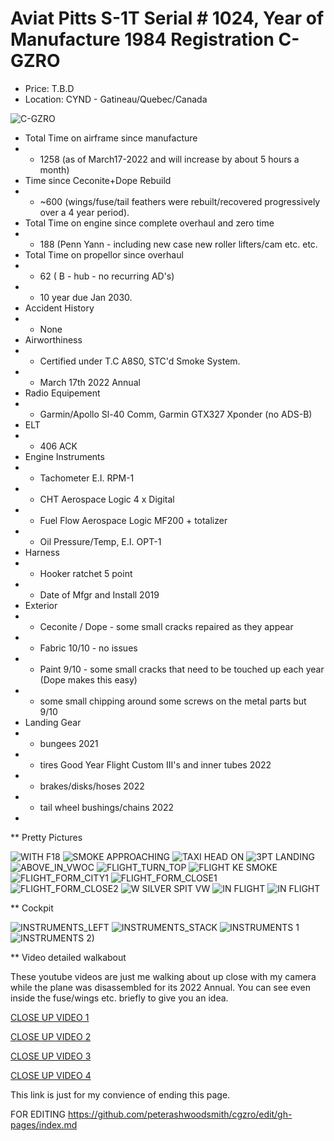
# Aviat Pitts S-1T Serial # 1024, Year of Manufacture 1984 Registration C-GZRO

- Price: T.B.D
- Location: CYND - Gatineau/Quebec/Canada 

![C-GZRO](https://github.com/peterashwoodsmith/cgzro/blob/gh-pages/120192589_342653510515315_1866686497951489580_n.jpg?raw=true)

- Total Time on airframe since manufacture 
- - 1258 (as of March17-2022 and will increase by about 5 hours a month)
- Time since Ceconite+Dope Rebuild
- - ~600 (wings/fuse/tail feathers were rebuilt/recovered progressively over a 4 year period).                        
- Total Time on engine since complete overhaul and zero time
- - 188 (Penn Yann - including new case new roller lifters/cam etc. etc. 
- Total Time on propellor since overhaul
- - 62  ( B - hub - no recurring AD's)
- - 10 year due Jan 2030.
- Accident History
- - None     
- Airworthiness                         
- - Certified under T.C A8S0, STC'd Smoke System.
- - March 17th 2022 Annual
- Radio Equipement
- - Garmin/Apollo Sl-40 Comm, Garmin GTX327 Xponder (no ADS-B)
- ELT
- - 406 ACK
- Engine Instruments
- - Tachometer E.I. RPM-1
- - CHT Aerospace Logic 4 x Digital
- - Fuel Flow Aerospace Logic MF200 + totalizer
- - Oil Pressure/Temp, E.I. OPT-1
- Harness 
- - Hooker ratchet 5 point
- - Date of Mfgr and Install 2019 
- Exterior
- - Ceconite / Dope - some small cracks repaired as they appear 
- - Fabric 10/10 - no issues
- - Paint 9/10 - some small cracks that need to be touched up each year (Dope makes this easy)
- - some small chipping around some screws on the metal parts but 9/10
- Landing Gear
- - bungees 2021
- - tires Good Year Flight Custom III's and inner tubes 2022
- - brakes/disks/hoses 2022
- - tail wheel bushings/chains 2022 
- 
** Pretty Pictures

![WITH F18](https://github.com/peterashwoodsmith/cgzro/blob/gh-pages/247750_big.jpg?raw=true)
![SMOKE APPROACHING](https://github.com/peterashwoodsmith/cgzro/blob/gh-pages/8715369833_bdb9186f0d_o.jpg?raw=true)
![TAXI HEAD ON](https://github.com/peterashwoodsmith/cgzro/blob/gh-pages/8715385031_27015be4b2_o.jpg?raw=true)
![3PT LANDING](https://github.com/peterashwoodsmith/cgzro/blob/gh-pages/IMG_2381.JPG?raw=true)
![ABOVE_IN_VWOC](https://github.com/peterashwoodsmith/cgzro/blob/gh-pages/IMG_4973.JPG?raw=true)
![FLIGHT_TURN_TOP](https://github.com/peterashwoodsmith/cgzro/blob/gh-pages/IMG_5089.JPG?raw=true)
![FLIGHT KE SMOKE](https://github.com/peterashwoodsmith/cgzro/blob/gh-pages/IMG_5138.JPG?raw=true)
![FLIGHT_FORM_CITY1](https://github.com/peterashwoodsmith/cgzro/blob/gh-pages/IMG_6193.JPG?raw=true)
![FLIGHT_FORM_CLOSE1](https://github.com/peterashwoodsmith/cgzro/blob/gh-pages/IMG_6197.JPG?raw=true)
![FLIGHT_FORM_CLOSE2](https://github.com/peterashwoodsmith/cgzro/blob/gh-pages/IMG_6198.JPG?raw=true)
![W SILVER SPIT VW](https://github.com/peterashwoodsmith/cgzro/blob/gh-pages/IMG_6219.JPG?raw=true)
![IN FLIGHT](https://github.com/peterashwoodsmith/cgzro/blob/gh-pages/IMG_7120.JPG?raw=true)
![IN FLIGHT](https://github.com/peterashwoodsmith/cgzro/blob/gh-pages/IMG_7020.JPG?raw=true)

** Cockpit

![INSTRUMENTS_LEFT](https://github.com/peterashwoodsmith/cgzro/blob/gh-pages/IMG_4623.JPG?raw=true)
![INSTRUMENTS_STACK](https://github.com/peterashwoodsmith/cgzro/blob/gh-pages/IMG_4625.JPG?raw=true)
![INSTRUMENTS 1](https://github.com/peterashwoodsmith/cgzro/blob/gh-pages/IMG_7140.JPG?raw=true)
![INSTRUMENTS 2)](https://github.com/peterashwoodsmith/cgzro/blob/gh-pages/IMG_7140.JPG?raw=true)

** Video detailed walkabout

These youtube videos are just me walking about up close with my camera while the plane was disassembled for its 2022 Annual. You can see even inside the fuse/wings etc. briefly to give you an idea.

<a href="https://www.youtube.com/embed/h7LCGDUYQKE"> CLOSE UP VIDEO 1</a>

<a href="https://www.youtube.com/embed/3lP5YBVBkos"> CLOSE UP VIDEO 2</a>

<a href="https://www.youtube.com/embed/CXUzI5mdrys"> CLOSE UP VIDEO 3</a>

<a href="https://www.youtube.com/embed/3UAzy7573QE"> CLOSE UP VIDEO 4</a>



This link is just for my convience of ending this page. 

FOR EDITING https://github.com/peterashwoodsmith/cgzro/edit/gh-pages/index.md
